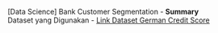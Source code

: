 [Data Science] Bank Customer Segmentation - **Summary**<br>
Dataset yang Digunakan - <a href="https://www.kaggle.com/code/paulinan/bank-customer-segmentation/input">Link Dataset German Credit Score</a><br><br>

